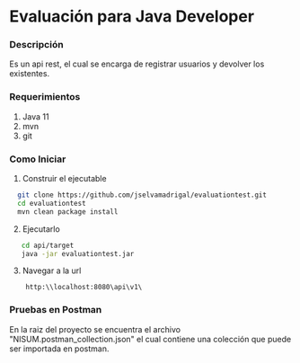 # Evaluación para Java Developer

### Descripción
Es un api rest, el cual se encarga de registrar usuarios y devolver los existentes.

### Requerimientos

1. Java 11
2. mvn
3. git

### Como Iniciar

1. Construir el ejecutable

 ```bash
   git clone https://github.com/jselvamadrigal/evaluationtest.git
   cd evaluationtest
   mvn clean package install
 ```

2. Ejecutarlo

```bash
   cd api/target
   java -jar evaluationtest.jar
```

3. Navegar a la url

```url
    http:\\localhost:8080\api\v1\
```


### Pruebas en Postman    

En la raiz del proyecto se encuentra el archivo "NISUM.postman_collection.json" el cual contiene una colección que puede ser importada en postman.